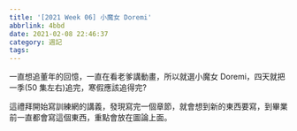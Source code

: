 ```yaml
---
title: '[2021 Week 06] 小魔女 Doremi'
abbrlink: 4bbd
date: 2021-02-08 22:46:37
category: 週記
tags:
---
```

一直想追董年的回憶，一直在看老爹講動畫，所以就選小魔女 Doremi，四天就把一季(50 集左右)追完，寒假應該追得完?
<!-- more -->
這禮拜開始寫訓練網的講義，發現寫完一個章節，就會想到新的東西要寫，到畢業前一直都會寫這個東西，重點會放在圖論上面。